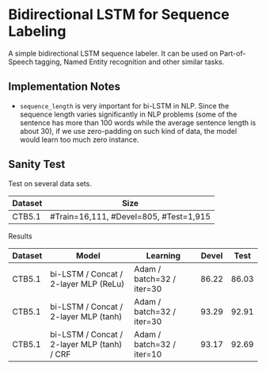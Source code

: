 Bidirectional LSTM for Sequence Labeling
====================================

A simple bidirectional LSTM sequence labeler. It can be used on Part-of-Speech tagging, Named Entity recognition and
other similar tasks.

## Implementation Notes
* `sequence_length` is very important for bi-LSTM in NLP. Since the sequence length varies significantly in NLP
   problems (some of the sentence has more than 100 words while the average sentence length is about 30), if we use
   zero-padding on such kind of data, the model would learn too much zero instance.

## Sanity Test

Test on several data sets.

| Dataset | Size |
|--------|------|
| CTB5.1  | #Train=16,111, #Devel=805, #Test=1,915 |

Results

| Dataset | Model | Learning | Devel | Test |
|--------|------|---------|------|-----|
| CTB5.1 | bi-LSTM / Concat / 2-layer MLP (ReLu) | Adam / batch=32 / iter=30 | 86.22 | 86.03 |
| CTB5.1 | bi-LSTM / Concat / 2-layer MLP (tanh) | Adam / batch=32 / iter=30 | 93.29 | 92.91 |
| CTB5.1 | bi-LSTM / Concat / 2-layer MLP (tanh) / CRF | Adam / batch=32 / iter=10 | 93.17 | 92.69 |
